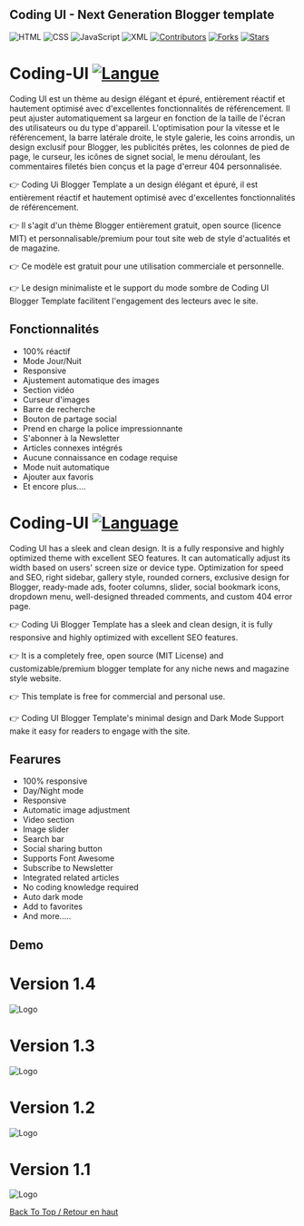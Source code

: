 ## Coding UI - Next Generation Blogger template

![HTML](https://img.shields.io/badge/HTML-Code-orange)  ![CSS](https://img.shields.io/badge/CSS-Code-blue)  ![JavaScript](https://img.shields.io/badge/JavaScript-Code-yellow)  ![XML](https://img.shields.io/badge/XML-Code-green) [![Contributors](https://img.shields.io/github/contributors/codingtuto/Coding-UI)](https://github.com/codingtuto/Coding-UI/graphs/contributors)  [![Forks](https://img.shields.io/github/forks/codingtuto/Coding-UI)](https://github.com/codingtuto/Coding-UI/network/members)  [![Stars](https://img.shields.io/github/stars/codingtuto/Coding-UI)](https://github.com/codingtuto/Coding-UI/stargazers) 

# Coding-UI [![Langue](https://img.shields.io/badge/Langue-Français%20(French)-blue.svg)](README_FR.md)

Coding UI est un thème au design élégant et épuré, entièrement réactif et hautement optimisé avec d'excellentes fonctionnalités de référencement. Il peut ajuster automatiquement sa largeur en fonction de la taille de l'écran des utilisateurs ou du type d'appareil. L'optimisation pour la vitesse et le référencement, la barre latérale droite, le style galerie, les coins arrondis, un design exclusif pour Blogger, les publicités prêtes, les colonnes de pied de page, le curseur, les icônes de signet social, le menu déroulant, les commentaires filetés bien conçus et la page d'erreur 404 personnalisée.

👉 Coding Ui Blogger Template a un design élégant et épuré, il est entièrement réactif et hautement optimisé avec d'excellentes fonctionnalités de référencement.

👉 Il s'agit d'un thème Blogger entièrement gratuit, open source (licence MIT) et personnalisable/premium pour tout site web de style d'actualités et de magazine.

👉 Ce modèle est gratuit pour une utilisation commerciale et personnelle.

👉 Le design minimaliste et le support du mode sombre de Coding UI Blogger Template facilitent l'engagement des lecteurs avec le site.

## Fonctionnalités
- 100% réactif
- Mode Jour/Nuit
- Responsive
- Ajustement automatique des images
- Section vidéo
- Curseur d'images
- Barre de recherche
- Bouton de partage social
- Prend en charge la police impressionnante
- S'abonner à la Newsletter
- Articles connexes intégrés
- Aucune connaissance en codage requise
- Mode nuit automatique
- Ajouter aux favoris
- Et encore plus....

# Coding-UI [![Language](https://img.shields.io/badge/Language-English-blue.svg)](README.md)

Coding UI has a sleek and clean design. It is a fully responsive and highly optimized theme with excellent SEO features. It can automatically adjust its width based on users' screen size or device type. Optimization for speed and SEO, right sidebar, gallery style, rounded corners, exclusive design for Blogger, ready-made ads, footer columns, slider, social bookmark icons, dropdown menu, well-designed threaded comments, and custom 404 error page.

👉 Coding Ui Blogger Template has a sleek and clean design, it is fully responsive and highly optimized with excellent SEO features.

👉 It is a completely free, open source (MIT License) and customizable/premium blogger template for any niche news and magazine style website.

👉 This template is free for commercial and personal use.

👉 Coding UI Blogger Template's minimal design and Dark Mode Support make it easy for readers to engage with the site.

## Fearures
- 100% responsive
- Day/Night mode
- Responsive
- Automatic image adjustment
- Video section
- Image slider
- Search bar
- Social sharing button
- Supports Font Awesome
- Subscribe to Newsletter
- Integrated related articles
- No coding knowledge required
- Auto dark mode
- Add to favorites
- And more.....

## Demo
# Version 1.4
![Logo](https://blogger.googleusercontent.com/img/a/AVvXsEj746uQ8EbPhLERNk5KmIs8umrpe-B5bX-sbWxAwe3JJyfGnvhoRTESJhAx23C_EoZ38cawLjx6joCCXwFqy2GsdutMpQbs4STvlL04LrUy9ZTRrqUHQoBW28fxx79dkV-o9-tew_DMzcGLtSyTrLGzNb2UyiVGT6tkZxM6DxFxDVZtQvfcnM-2ctZf_w=w480-h480-p-k-no-nu)
# Version 1.3
![Logo](https://telegra.ph/file/b69df0de59adb00f78998.jpg)
# Version 1.2
![Logo](https://telegra.ph/file/91c098c67f50a418bb3f9.jpg)
# Version 1.1
![Logo](https://telegra.ph/file/68047095b7d4afd5f9f7e.jpg)

[Back To Top / Retour en haut](#readme)
